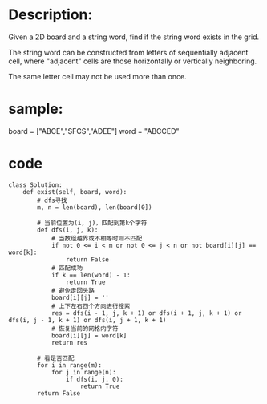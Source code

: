 # Description:

Given a 2D board and a string word, find if the string word exists in the grid.

The string word can be constructed from letters of sequentially adjacent cell, where "adjacent" cells are those horizontally or vertically neighboring.

The same letter cell may not be used more than once.
# sample:
board = ["ABCE","SFCS","ADEE"]
word = "ABCCED"

# code 
```
class Solution:
    def exist(self, board, word):
        # dfs寻找
        m, n = len(board), len(board[0])
        
        # 当前位置为(i, j)，匹配到第k个字符
        def dfs(i, j, k):
            # 当数组越界或不相等时则不匹配
            if not 0 <= i < m or not 0 <= j < n or not board[i][j] == word[k]:
                return False
            # 匹配成功
            if k == len(word) - 1:
                return True
            # 避免走回头路
            board[i][j] = ''
            # 上下左右四个方向进行搜索
            res = dfs(i - 1, j, k + 1) or dfs(i + 1, j, k + 1) or dfs(i, j - 1, k + 1) or dfs(i, j + 1, k + 1)
            # 恢复当前的网格内字符
            board[i][j] = word[k]
            return res
        
        # 看是否匹配
        for i in range(m):
            for j in range(n):
                if dfs(i, j, 0):
                    return True
        return False

```
